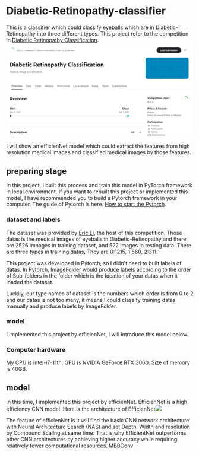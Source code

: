 # Diabetic-Retinopathy-classifier
This is a classifier which could classify eyeballs which are in Diabetic-Retinopathy into three different types. This project refer to the competition in [Diabetic Retinopathy Classification](https://www.kaggle.com/competitions/retinopathy-classification-sai/team).
<img src="https://github.com/aegon1994/Diabetic-Retinopathy-classifier/blob/main/image/%E8%9E%A2%E5%B9%95%E6%93%B7%E5%8F%96%E7%95%AB%E9%9D%A2%202025-03-01%20154415.png?raw=true">

I will show an efficienNet model which could extract the features from high resolution medical images and classified medical images by those features.

## preparing stage
In this project, I built this process and train this model in PyTorch framework in local environment.
If you want to rebuilt this project or implemented this model, I have recommended you to build a Pytorch framework in your computer. The guide of Pytorch is here.
[How to start the Pytorch](https://pytorch.org/get-started/locally/).

### dataset and labels
The dataset was provided by [Eric Li](https://www.kaggle.com/taipingeric), the host of this competition.
Those datas is the medical images of eyeballs in Diabetic-Retinopathy and there are 2526 imnages in training dataset, and 522 images in testing data. There are three types in training datas, They are 0:1215, 1:560, 2:311.

This project was developed in Pytorch, so I didn't need to built labels of datas. In Pytorch, ImageFolder would produce labels according to the order of Sub-folders in the folder which is the location of your datas when it loaded the dataset.

Luckily, our type names of dataset is the numbers which order is from 0 to 2 and our datas is not too many, it means I could classify training datas manually and produce labels by ImageFolder.
### model
I implemented this project by efficienNet, I will introduce this model below.

### Computer hardware
My CPU is intel-i7-11th, GPU is NVIDIA GeForce RTX 3060, Size of memory is 40GB.

## model 
In this time, I implemented this project by efficienNet. EfficienNet is a high efficiency CNN model. Here is the architecture of EfficienNet<img src="https://1.bp.blogspot.com/-DjZT_TLYZok/XO3BYqpxCJI/AAAAAAAAEKM/BvV53klXaTUuQHCkOXZZGywRMdU9v9T_wCLcBGAs/s1600/image2.png">

The feature of efficienNet is it will find the basic CNN network architecture with Neural Architecture Search (NAS) and set Depth, Width and resolution by Compound Scaling at same time.
That is why EfficientNet outperforms other CNN architectures by achieving higher accuracy while requiring relatively fewer computational resources.
MBBConv
